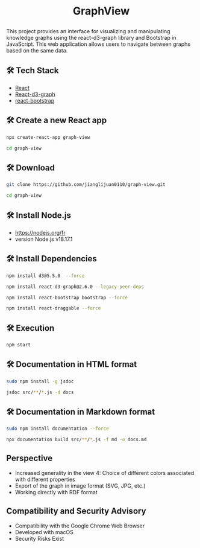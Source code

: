 
# <p align="center">GraphView</p>
This project provides an interface for visualizing and manipulating knowledge graphs using the react-d3-graph library and Bootstrap in JavaScript. This web application allows users to navigate between graphs based on the same data.
## 🛠️ Tech Stack
- [React](https://reactjs.org/)
- [React-d3-graph](https://danielcaldas.github.io/react-d3-graph/docs/)
- [react-bootstrap](https://react-bootstrap.github.io/docs/components/accordion/)

## 🛠️ Create a new React app


```bash
npx create-react-app graph-view  
```
```bash
cd graph-view 
```

## 🛠️ Download

```bash
git clone https://github.com/jianglijuan0110/graph-view.git
```
```bash
cd graph-view 
```
## 🛠️ Install Node.js
- https://nodejs.org/fr
- version Node.js v18.17.1 

## 🛠️ Install Dependencies    



```bash
npm install d3@5.5.0  --force
```

```bash
npm install react-d3-graph@2.6.0 --legacy-peer-deps
```

```bash
npm install react-bootstrap bootstrap --force 
```
```bash
npm install react-draggable --force
```

## 🛠️ Execution    
```bash
npm start
```
## 🛠️ Documentation in HTML format
```bash
sudo npm install -g jsdoc
```
```bash
jsdoc src/**/*.js -d docs
```

## 🛠️ Documentation in Markdown format
```bash
sudo npm install documentation --force

```

```bash
npx documentation build src/**/*.js -f md -o docs.md

```

## Perspective
- Increased generality in the view 4: Choice of different colors associated with different properties
- Export of the graph in image format (SVG, JPG, etc.)
- Working directly with RDF format

## Compatibility and Security Advisory
- Compatibility with the Google Chrome Web Browser
- Developed with macOS
- Security Risks Exist


        
